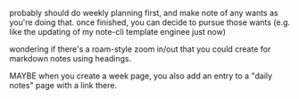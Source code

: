 
probably should do weekly planning first, and make note of any wants as you're doing that. once finished, you can decide to pursue those wants (e.g. like the updating of my note-cli template enginee just now)


wondering if there's a roam-style zoom in/out that you could create for markdown notes using headings.

MAYBE when you create a week page, you also add an entry to a "daily notes" page with a link there.
